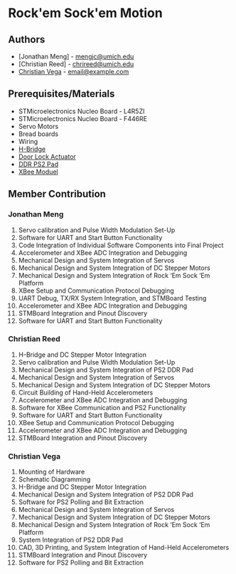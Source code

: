 # Rock'em Sock'em Motion

## Authors
- [Jonathan Meng] - [mengjc@umich.edu](mailto:mengjc@umich.edu)
- [Christian Reed] - [chrireed@umich.edu](mailto:chrireed@umich.edu)
- [Christian Vega](https://github.com/cpgvega) - [email@example.com](mailto:cpvega@umich.edu)

## Prerequisites/Materials
- STMicroelectronics Nucleo Board - L4R5ZI
- STMicroelectronics Nucleo Board - F446RE
- Servo Motors
- Bread boards
- Wiring
- [H-Bridge](https://www.amazon.com/Driver-Module-H-Bridge-Stepper-Control/dp/B07RWLKCH3)
- [Door Lock Actuator](https://www.amazon.com/Zone-2-Pack-Universal-Power-Actuator/dp/B00PWLJ2OC/ref=sr_1_22_sspa?crid=3JXPGKWC5LD76&dib=eyJ2IjoiMSJ9.9PtYH6t6HkLeBI855B7zQx2XO2FMcauTI8w0ohh6D93s543pItcnKihRtTHGzh82-lwZUbn9I9E-WGBbdK_hhYPjSQ5C2t4TI-v4urCITAFvtwcTlRPrrYGfyWcfmwtNW07Ao_UIsUtvf4TcUA5oWod57HKVuVxhuUIsYEwvy1ezwDuAbeGpCN5aCNwMVe8O39CulimgfS2slYwLUmBE48Qk3USQjo7R1KZw6D836dIzezlAE_fMAQlWMlfNKkkZixk9cyyz5bgqmSp81paj4yk_4tqxqGbdFbq6ss6TXrM.qehF4Lnrqe0ftMR0c8lJY5yACC4gUi4z8OwXoYcJKP0&dib_tag=se&keywords=door+lock+solenoid&qid=1717036088&s=industrial&sprefix=door+lock+solenoi%2Cindustrial%2C157&sr=1-22-spons&sp_csd=d2lkZ2V0TmFtZT1zcF9idGY&psc=1)
- [DDR PS2 Pad](https://www.amazon.com/Dance-Revolution-Regular-Playstation2-Playstation-2/dp/B000GF7KAW/ref=sr_1_1?dib=eyJ2IjoiMSJ9.epF8L1aazgiev99XQJwT7K5lOkmITgHHbCX4YK2tf8EbQwdQB9Ad6-3m5XiUmSRbJ_-3S5pXmNVTUdKGdOodZw4y5k_1g2774es-Df7DuutjIGKloX7I-2Giq-bjgtw3vvMzZ8KtT25p5uz39-BmcWVwf561JjhIdWZZTL5_NGvK2cZCG1Uv1tZk9QiOEYI2h2yBj8ywvK6nzG9pfhWUUzqpirqfwQjRpVqV-0hJoEk.j3DAuQ6TlH0xMx9RL9NNRfKHOq-5eMXnAzQ5UYeJQ_A&dib_tag=se&keywords=ddr+pad+ps2&qid=1717036189&sr=8-1)
- [XBee Moduel](https://www.amazon.com/Module-Upgrade-Zigbee-Wireless-Transmission/dp/B0CP78Y1BF)

## Member Contribution
### Jonathan Meng
1.	Servo calibration and Pulse Width Modulation Set-Up
2.	Software for UART and Start Button Functionality
3.	Code Integration of Individual Software Components into Final Project
4.	Accelerometer and XBee ADC Integration and Debugging
5.	Mechanical Design and System Integration of Servos
6.	Mechanical Design and System Integration of DC Stepper Motors
7.	Mechanical Design and System Integration of Rock ‘Em Sock ‘Em Platform
8.	XBee Setup and Communication Protocol Debugging
9.	UART Debug, TX/RX System Integration, and STMBoard Testing
10.	Accelerometer and XBee ADC Integration and Debugging
11.	STMBoard Integration and Pinout Discovery
12.	Software for UART and Start Button Functionality

### Christian Reed
1.	H-Bridge and DC Stepper Motor Integration
2.	Servo calibration and Pulse Width Modulation Set-Up
3.	Mechanical Design and System Integration of PS2 DDR Pad
4.	Mechanical Design and System Integration of Servos
5.	Mechanical Design and System Integration of DC Stepper Motors
6.	Circuit Building of Hand-Held Accelerometers
7.	Accelerometer and XBee ADC Integration and Debugging
8.	Software for XBee Communication and PS2 Functionality
9.	Software for UART and Start Button Functionality
10.	XBee Setup and Communication Protocol Debugging
11.	Accelerometer and XBee ADC Integration and Debugging
12.	STMBoard Integration and Pinout Discovery

### Christian Vega
1.	Mounting of Hardware
2.	Schematic Diagramming
3.	H-Bridge and DC Stepper Motor Integration
4.	Mechanical Design and System Integration of PS2 DDR Pad
5.	Software for PS2 Polling and Bit Extraction
6.	Mechanical Design and System Integration of Servos
7.	Mechanical Design and System Integration of DC Stepper Motors
8.	Mechanical Design and System Integration of Rock ‘Em Sock ‘Em Platform
9.	System Integration of PS2 DDR Pad
10.	CAD, 3D Printing, and System Integration of Hand-Held Accelerometers
11.	STMBoard Integration and Pinout Discovery
12.	Software for PS2 Polling and Bit Extraction

